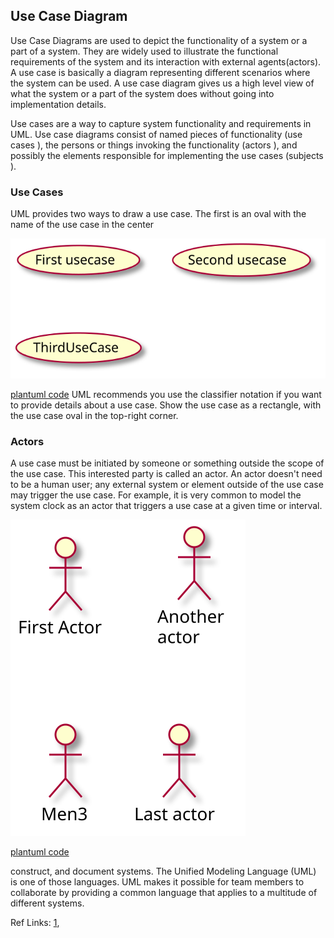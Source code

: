 ## Use Case Diagram

Use Case Diagrams are used to depict the functionality of a system or a part of a system.
They are widely used to illustrate the functional requirements of the system and its interaction 
with external agents(actors). A use case is basically a diagram representing different scenarios
 where the system can be used. A use case diagram gives us a high level view of what the system
 or a part of the system does without going into implementation details.
 
 
 
Use cases are a way to capture system functionality and requirements in UML. Use case
diagrams consist of named pieces of functionality (use cases ), the persons or things invoking
the functionality (actors ), and possibly the elements responsible for implementing the use
cases (subjects ).

### Use Cases
UML provides two ways to draw a use case. The first is
an oval with the name of the use case in the center


![PlantUML model](diagrams/UseCases.svg)

[plantuml code](diagrams/UseCases.puml)
UML recommends you use the classifier notation if you want to provide details
about a use case. Show the use case as a rectangle, with the use case oval in the top-right
corner.


### Actors
A use case must be initiated by someone or something outside the scope of the use case. This
interested party is called an actor. An actor doesn't need to be a human user; any external
system or element outside of the use case may trigger the use case. For example, it is very common to model
the system clock as an actor that triggers a use case at a given time or interval.


![PlantUML model](diagrams/Actor.svg)

[plantuml code](diagrams/Actor.puml)

construct, and document systems. The Unified Modeling Language (UML) is one of those
languages. UML makes it possible for team members to collaborate by providing a common
language that applies to a multitude of different systems.


Ref Links:
	[1](https://www.uml-diagrams.org/use-case-diagrams.html),
    

